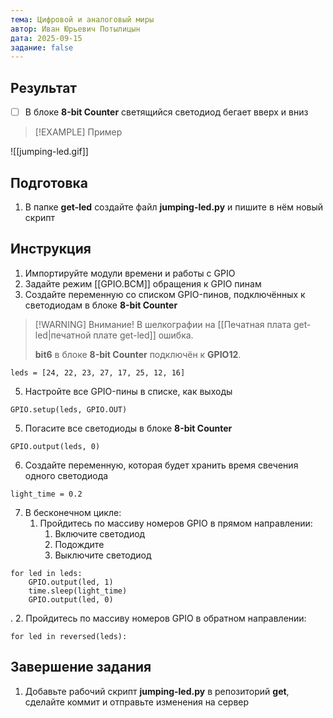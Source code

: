 ```yaml
---
тема: Цифровой и аналоговый миры
автор: Иван Юрьевич Потылицын
дата: 2025-09-15
задание: false
---
```


## Результат

- [ ] В блоке **8-bit Counter** светящийся светодиод бегает вверх и вниз

> [!EXAMPLE] Пример
> 
![[jumping-led.gif]]

## Подготовка

1. В папке **get-led** создайте файл **jumping-led.py** и пишите в нём новый скрипт

## Инструкция

1. Импортируйте модули времени и работы с GPIO
2. Задайте режим [[GPIO.BCM]] обращения к GPIO пинам
3. Создайте переменную со списком GPIO-пинов, подключённых к светодиодам в блоке **8-bit Counter**

> [!WARNING] Внимание!
> В шелкографии на [[Печатная плата get-led|печатной плате get-led]] ошибка.
> 
> **bit6** в блоке **8-bit Counter**  подключён к **GPIO12**.

```
leds = [24, 22, 23, 27, 17, 25, 12, 16]
```

5. Настройте все GPIO-пины в списке, как выходы

```
GPIO.setup(leds, GPIO.OUT)
```

5. Погасите все светодиоды в блоке **8-bit Counter**

```
GPIO.output(leds, 0)
```

6. Создайте переменную, которая будет хранить время свечения одного светодиода

```
light_time = 0.2
```

7. В бесконечном цикле:
    1. Пройдитесь по массиву номеров GPIO в прямом направлении:
        1. Включите светодиод
        2. Подождите
        3. Выключите светодиод

```
for led in leds:
    GPIO.output(led, 1)
    time.sleep(light_time)
    GPIO.output(led, 0)
```
.
    2. Пройдитесь по массиву номеров GPIO в обратном направлении:

```
for led in reversed(leds):
```

## Завершение задания

1. Добавьте рабочий скрипт **jumping-led.py** в репозиторий **get**, сделайте коммит и отправьте изменения на сервер
